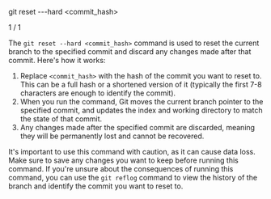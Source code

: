 git reset ---hard <commit\_hash>


1 / 1

The `git reset --hard <commit_hash>` command is used to reset the current branch to the specified commit and discard any changes made after that commit. Here's how it works:

1.  Replace `<commit_hash>` with the hash of the commit you want to reset to. This can be a full hash or a shortened version of it (typically the first 7-8 characters are enough to identify the commit).
2.  When you run the command, Git moves the current branch pointer to the specified commit, and updates the index and working directory to match the state of that commit.
3.  Any changes made after the specified commit are discarded, meaning they will be permanently lost and cannot be recovered.

It's important to use this command with caution, as it can cause data loss. Make sure to save any changes you want to keep before running this command. If you're unsure about the consequences of running this command, you can use the `git reflog` command to view the history of the branch and identify the commit you want to reset to.
